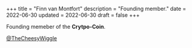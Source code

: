 +++
title = "Finn van Montfort"
description = "Founding member."
date = 2022-06-30
updated = 2022-06-30
draft = false
+++

Founding memeber of the **Crytpo-Coin**.

[@TheCheesyWiggle](httpis://github.com/TheCheesyWiggle)
